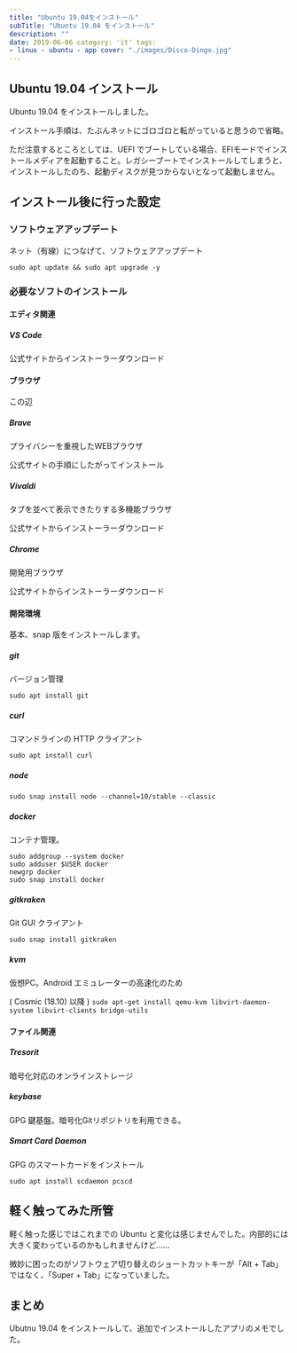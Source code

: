 ```yaml
---
title: "Ubuntu 19.04をインストール"
subTitle: "Ubuntu 19.04 をインストール"
description: ""
date: 2019-06-06 category: 'it' tags:
- linux - ubuntu - app cover: "./images/Disco-Dingo.jpg"
---
```


## Ubuntu 19.04 インストール

Ubuntu 19.04 をインストールしました。

インストール手順は、たぶんネットにゴロゴロと転がっていると思うので省略。

ただ注意するところとしては、UEFI でブートしている場合、EFIモードでインストールメディアを起動すること。レガシーブートでインストールしてしまうと、インストールしたのち、起動ディスクが見つからないとなって起動しません。

## インストール後に行った設定

### ソフトウェアアップデート

ネット（有線）につなげて、ソフトウェアアップデート

```
sudo apt update && sudo apt upgrade -y
```

### 必要なソフトのインストール

#### エディタ関連

##### VS Code

公式サイトからインストーラーダウンロード

#### ブラウザ

この辺

##### Brave

プライバシーを重視したWEBブラウザ

公式サイトの手順にしたがってインストール

##### Vivaldi

タブを並べて表示できたりする多機能ブラウザ

公式サイトからインストーラーダウンロード

##### Chrome

開発用ブラウザ

公式サイトからインストーラーダウンロード

#### 開発環境

基本、snap 版をインストールします。

##### git

バージョン管理

`sudo apt install git`

##### curl

コマンドラインの HTTP クライアント

`sudo apt install curl`

##### node

`sudo snap install node --channel=10/stable --classic`

##### docker

コンテナ管理。

```
sudo addgroup --system docker
sudo adduser $USER docker
newgrp docker
sudo snap install docker
```

##### gitkraken

Git GUI クライアント

`sudo snap install gitkraken`

##### kvm

仮想PC。Android エミュレーターの高速化のため

( Cosmic (18.10) 以降 ) `sudo apt-get install qemu-kvm libvirt-daemon-system libvirt-clients bridge-utils`

#### ファイル関連

##### Tresorit

暗号化対応のオンラインストレージ

##### keybase

GPG 鍵基盤。暗号化Gitリポジトリを利用できる。

##### Smart Card Daemon

GPG のスマートカードをインストール

`sudo apt install scdaemon pcscd`

## 軽く触ってみた所管

軽く触った感じではこれまでの Ubuntu と変化は感じませんでした。内部的には大きく変わっているのかもしれませんけど……

微妙に困ったのがソフトウェア切り替えのショートカットキーが「Alt + Tab」ではなく、「Super + Tab」になっていました。

## まとめ

Ubutnu 19.04 をインストールして、追加でインストールしたアプリのメモでした。
